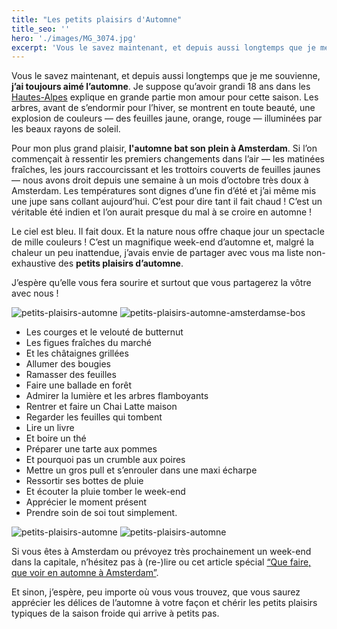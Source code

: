 ```yaml
---
title: "Les petits plaisirs d'Automne"
title_seo: ''
hero: './images/MG_3074.jpg'
excerpt: 'Vous le savez maintenant, et depuis aussi longtemps que je me souvienne, j’ai toujours aimé l’automne. Je suppose qu’avoir grandi 18 ans dans les Hautes-Alpes explique en grande partie mon amour pour cette saison. Les arbres, avant de s’endormir pour l’hiver, se montrent en toute beauté, une explosion de couleurs — des feuilles jaune, orange,'
---
```


Vous le savez maintenant, et depuis aussi longtemps que je me souvienne, **j’ai toujours aimé l’automne**. Je suppose qu’avoir grandi 18 ans dans les [Hautes-Alpes](https://www.infoclimat.fr/photolive/photos/2015-10/788566311020151751.jpg) explique en grande partie mon amour pour cette saison. Les arbres, avant de s’endormir pour l’hiver, se montrent en toute beauté, une explosion de couleurs — des feuilles jaune, orange, rouge — illuminées par les beaux rayons de soleil.

Pour mon plus grand plaisir, **l'automne bat son plein à Amsterdam**. Si l’on commençait à ressentir les premiers changements dans l’air — les matinées fraîches, les jours raccourcissant et les trottoirs couverts de feuilles jaunes — nous avons droit depuis une semaine à un mois d’octobre très doux à Amsterdam. Les températures sont dignes d’une fin d’été et j’ai même mis une jupe sans collant aujourd’hui. C’est pour dire tant il fait chaud ! C’est un véritable été indien et l’on aurait presque du mal à se croire en automne !

Le ciel est bleu. Il fait doux. Et la nature nous offre chaque jour un spectacle de mille couleurs ! C’est un magnifique week-end d’automne et, malgré la chaleur un peu inattendue, j’avais envie de partager avec vous ma liste non-exhaustive des **petits plaisirs d’automne**.

J’espère qu’elle vous fera sourire et surtout que vous partagerez la vôtre avec nous !

<img alt="petits-plaisirs-automne" src="./images/MG_3068.png">
<img alt="petits-plaisirs-automne-amsterdamse-bos" src="./images/MG_3097.png">

- Les courges et le velouté de butternut
- Les figues fraîches du marché
- Et les châtaignes grillées
- Allumer des bougies
- Ramasser des feuilles
- Faire une ballade en forêt
- Admirer la lumière et les arbres flamboyants
- Rentrer et faire un Chai Latte maison
- Regarder les feuilles qui tombent
- Lire un livre
- Et boire un thé
- Préparer une tarte aux pommes
- Et pourquoi pas un crumble aux poires
- Mettre un gros pull et s’enrouler dans une maxi écharpe
- Ressortir ses bottes de pluie
- Et écouter la pluie tomber le week-end
- Apprécier le moment présent
- Prendre soin de soi tout simplement.

<img alt="petits-plaisirs-automne" src="./images/MG_3085.png">
<img alt="petits-plaisirs-automne" src="./images/MG_3092.png">

Si vous êtes à Amsterdam ou prévoyez très prochainement un week-end dans la capitale, n’hésitez pas à (re-)lire ou cet article spécial [“Que faire, que voir en automne à Amsterdam”](que-faire-voir-automne-amsterdam/).

Et sinon, j’espère, peu importe où vous vous trouvez, que vous saurez apprécier les délices de l’automne à votre façon et chérir les petits plaisirs typiques de la saison froide qui arrive à petits pas.
